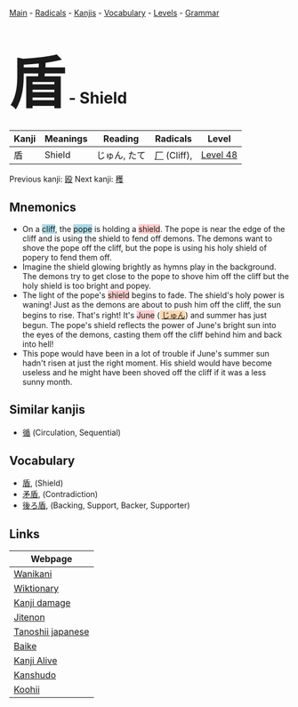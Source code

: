 <style> bigfont {font-size: 100px}</style>
[Main](../index.md) -
[Radicals](../radicals.md) -
[Kanjis](../kanjis.md) -
[Vocabulary](../vocabulary.md) -
[Levels](../levels.md) -
[Grammar](../grammar.md)
# <bigfont> 盾</bigfont> - Shield 

| Kanji | Meanings | Reading | Radicals | Level |
| --- | --- | --- | --- | --- |
| 盾 | Shield | じゅん, たて | [厂](../radicals/厂.md) (Cliff),  | [Level 48](../levels/wk_level48.md) |

Previous kanji: [殴](殴.md) Next kanji: [穫](穫.md) 

## Mnemonics
 * On a <span style="background-color:#ADD8E6"> cliff</span>, the <span style="background-color:#ADD8E6"> pope</span> is holding a <span style="background-color:#ffcccb"> shield</span>. The pope is near the edge of the cliff and is using the shield to fend off demons. The demons want to shove the pope off the cliff, but the pope is using his holy shield of popery to fend them off.
* Imagine the shield glowing brightly as hymns play in the background. The demons try to get close to the pope to shove him off the cliff but the holy shield is too bright and popey.
* The light of the pope's <span style="background-color:#ffcccb"> shield</span> begins to fade. The shield's holy power is waning! Just as the demons are about to push him off the cliff, the sun begins to rise. That's right! It's <span style="background-color:#ffcccb"> June</span> (<span style="background-color:#fed8b1"> [じゅん](https://jisho.org/search/じゅん)</span>) and summer has just begun. The pope's shield reflects the power of June's bright sun into the eyes of the demons, casting them off the cliff behind him and back into hell!
* This pope would have been in a lot of trouble if June's summer sun hadn't risen at just the right moment. His shield would have become useless and he might have been shoved off the cliff if it was a less sunny month.


## Similar kanjis
 * [循](循.md) (Circulation, Sequential)


## Vocabulary
 * [盾](../vocabulary/盾.md), (Shield)
* [矛盾](../vocabulary/盾.md), (Contradiction)
* [後ろ盾](../vocabulary/盾.md), (Backing, Support, Backer, Supporter)



## Links 

| Webpage |
| --- |
| [Wanikani          ](https://www.wanikani.com/kanji/盾) |
| [Wiktionary        ](https://en.wiktionary.org/wiki/盾) |
| [Kanji damage      ](http://www.kanjidamage.com/kanji/search?utf8=✓&q=盾) |
| [Jitenon           ](https://jitenon.com/kanji/盾) |
| [Tanoshii japanese ](https://www.tanoshiijapanese.com/dictionary/kanji.cfm?k=盾) |
| [Baike             ](https://baike.baidu.com/item/盾) |
| [Kanji Alive       ](https://app.kanjialive.com/盾) |
| [Kanshudo          ](https://www.kanshudo.com/searchmn?q=盾) |
| [Koohii            ](https://kanji.koohii.com/study/kanji/盾) |

